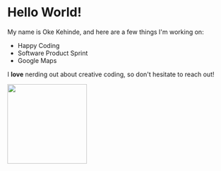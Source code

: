 # Hello World!

My name is Oke Kehinde, and here are a few things I'm working on:

- Happy Coding
- Software Product Sprint
- Google Maps

I **love** nerding out about creative coding, so don't hesitate to reach out!


<img height="180em" src="https://github-readme-stats.vercel.app/api?username=okeken&show_icons=true&hide_border=true&&count_private=true&include_all_commits=true" />

<!--START_SECTION:waka-->
<!--END_SECTION:waka-->
